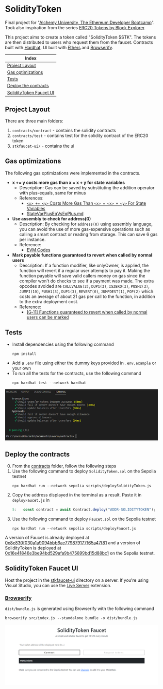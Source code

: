 # SolidityToken

Final project for "[Alchemy University, The Ethereum Developer Bootcamp](https://university.alchemy.com/ethereum)". Took also inspiration from the series [ERC20 Tokens by Block Explorer](https://www.youtube.com/playlist?list=PLD_RqipW0-9ugx2qLcwhRkzOhcBwUwSa4).

This project aims to create a token called "SolidityToken $STK". The tokens are then distributed to users who request them from the faucet. Contracts built with [Hardhat](https://hardhat.org/). UI built with [Ethers](https://docs.ethers.org/) and [Browserify](https://browserify.org/).

| Index |
| ---   |
| [Project Layout](#project-layout) |
| [Gas optimizations](#gas-optimizations) |
| [Tests](#tests) |
| [Deploy the contracts](#deploy-the-contracts) |
| [SolidityToken Faucet UI](#soliditytoken-faucet-ui) |

## Project Layout

There are three main folders:

1. `contracts/contract` - contains the solidity contracts
2. `contracts/test` - contains test for the solidity contract of the ERC20 token
3. `stkfaucet-ui/` - contains the ui

## Gas optimizations

The following gas optimizations were implemented in the contracts.

- **x += y costs more gas than x = x + y for state variables**
  - Description: Gas can be saved by substituting the addition operator with plus-equals, same for minus
  - References:
    - [`<x> += <y>`  Costs More Gas Than `<x> = <x> + <y>` For State Variables](https://code4rena.com/reports/2022-12-caviar/#g-01-x--y-costs-more-gas-than-x--x--y-for-state-variables)
    - [StateVarPlusEqVsEqPlus.md](https://gist.github.com/IllIllI000/cbbfb267425b898e5be734d4008d4fe8)
- **Use assembly to check for address(0)**
  - Description: By checking for `address(0)` using assembly language, you can avoid the use of more gas-expensive operations such as calling a smart contract or reading from storage. This can save 6 gas per instance.
  - Reference:
    - [EVM Codes](https://www.evm.codes/)
- **Mark payable functions guaranteed to revert when called by normal users**
  - Description: If a function modifier, like onlyOwner, is applied, the function will revert if a regular user attempts to pay it. Making the function payable will save valid callers money on gas since the compiler won't do checks to see if a payment was made.
    The extra opcodes avoided are `CALLVALUE(2)`, `DUP1(3)`, `ISZERO(3)`, `PUSH2(3)`, `JUMPI(10)`, `PUSH1(3)`, `DUP1(3)`, `REVERT(0)`, `JUMPDEST(1)`, `POP(2)` which costs an average of about 21 gas per call to the function, in addition to the extra deployment cost.
  - Reference:
    - [[G‑11]  Functions guaranteed to revert when called by normal users can be marked](https://code4rena.com/reports/2022-12-backed/#g11--functions-guaranteed-to-revert-when-called-by-normal-users-can-be-marked-payable)
    

## Tests

- Install dependencies using the following command
  ```shell
  npm install
  ```
- Add a `.env` file using either the dummy keys provided in `.env.example` or your own
- To run all the tests for the contracts, use the following command
  ```shell
  npx hardhat test --network hardhat
  ```

<img src="https://raw.githubusercontent.com/seeu-inspace/soliditytoken/main/presentation/test.png">

## Deploy the contracts

0. From the [contracts](contracts/) folder, follow the following steps
1. Use the following command to deploy `SolidityToken.sol` on the Sepolia testnet
   ```shell
   npx hardhat run --network sepolia scripts/deploySolidityToken.js
   ```
2. Copy the address displayed in the terminal as a result. Paste it in `deployFaucet.js` in
   ```JavaScript
   5: 	const contract = await Contract.deploy("ADDR-SOLIDITYTOKEN");
   ```
3. Use the following command to deploy `Faucet.sol` on the Sepolia testnet
   ```shell
   npx hardhat run --network sepolia scripts/deployFaucet.js
   ```


A version of Faucet is already deployed at [0x8e830f030a1a9094bbb6ae779879177f65a47f81](https://sepolia.etherscan.io/address/0x8e830f030a1a9094bbb6ae779879177f65a47f81) and a version of SolidityToken is deployed at [0x16e41846e3be94bd529afa9b475899bd15d88bc1](https://sepolia.etherscan.io/address/0x16e41846e3be94bd529afa9b475899bd15d88bc1) on the Sepolia testnet.

## SolidityToken Faucet UI

Host the project in the [stkfaucet-ui](stkfaucet-ui/) directory on a server. If you're using Visual Studio, you can use the [Live Server](https://marketplace.visualstudio.com/items?itemName=ritwickdey.LiveServer) extension.

### <ins>Browserify</ins>

`dist/bundle.js` is generated using Browserify with the following command
```shell
browserify src/index.js --standalone bundle -o dist/bundle.js
```

<img src="https://raw.githubusercontent.com/seeu-inspace/soliditytoken/main/presentation/faucet.png">
